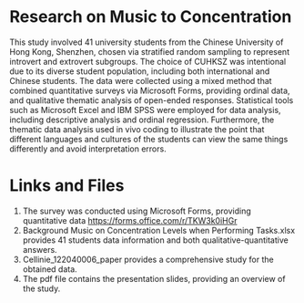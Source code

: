 # Research on Music to Concentration

This study involved 41 university students from the Chinese University of Hong Kong, Shenzhen, chosen via stratified random sampling to represent introvert and extrovert subgroups. The choice of CUHKSZ was intentional due to its diverse student population, including both international and Chinese students. The data were collected using a mixed method that combined quantitative surveys via Microsoft Forms, providing ordinal data, and qualitative thematic analysis of open-ended responses. Statistical tools such as Microsoft Excel and IBM SPSS were employed for data analysis, including descriptive analysis and ordinal regression. Furthermore, the thematic data analysis used in vivo coding to illustrate the point that different languages and cultures of the students can view the same things differently and avoid interpretation errors.

# Links and Files
1. The survey was conducted using Microsoft Forms, providing quantitative data https://forms.office.com/r/TKW3k0iHGr
2. Background Music on Concentration Levels when Performing Tasks.xlsx provides 41 students data information and both qualitative-quantitative answers.
3. Cellinie_122040006_paper provides a comprehensive study for the obtained data.
4. The pdf file contains the presentation slides, providing an overview of the study.
